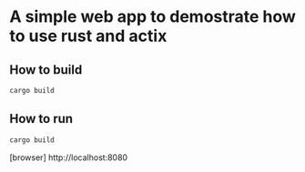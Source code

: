 # A simple web app to demostrate how to use rust and actix

## How to build
```bash
cargo build
```

## How to run
```bash
cargo build
```

[browser]
http://localhost:8080